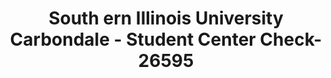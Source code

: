 ---
f_zip-code: 62901
f_state-code: IL
title: South ern Illinois University Carbondale - Student Center Check-26595
f_phone: 618-453-3493
f_city-only: Carbondale
f_address: 317 Bailey Hall Carbondale
f_location-unique-id: '26595'
slug: south-ern-illinois-university-carbondale---student-center-check-26595
updated-on: '2024-05-30T13:46:58.046Z'
created-on: '2024-05-30T13:36:59.803Z'
published-on: '2024-05-30T13:54:32.469Z'
f_city-state: cms/city/carbondale-il.md
f_company: cms/company/south-ern-illinois-university-carbondale---student-center-check.md
f_state: cms/state/illinois.md
layout: '[payday-loan].html'
tags: payday-loan
---